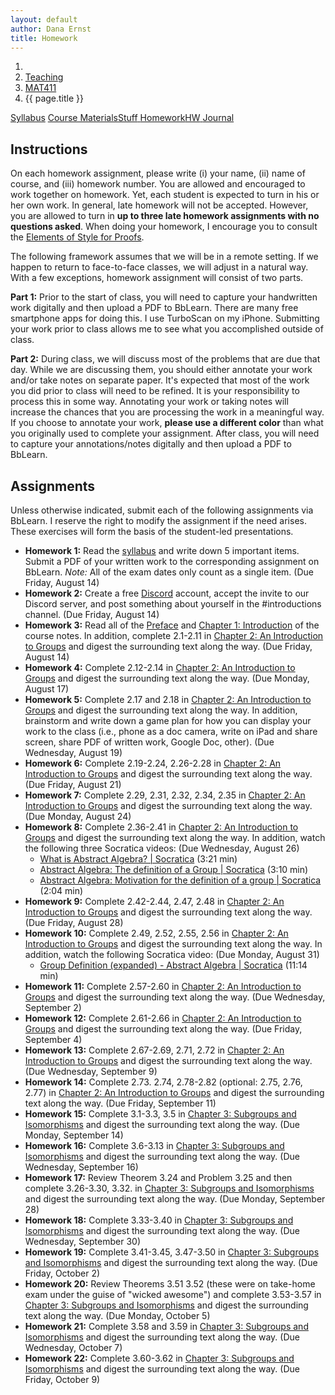 ```yaml
---
layout: default
author: Dana Ernst
title: Homework
---
```


<ol class="breadcrumb">
  <li><a href="/"><i class="fa fa-home"></i></a></li>
  <li><a href="/teaching/">Teaching</a></li>
  <li><a href="/teaching/mat411f20">MAT411</a></li>
  <li class="active">{{ page.title }}</li>
</ol>

<div class="row">
<div class="col-xs-12">
<div class="btn-group btn-group-justified">
<a class="btn btn-default btn-success" href="{{site.baseurl}}/teaching/mat411f20/syllabus/">Syllabus</a>
<a class="btn btn-default btn-primary" href="{{site.baseurl}}/teaching/mat411f20/materials/">
<span class="hidden-xs">Course Materials</span><span class="visible-xs">Stuff</span>
</a>
<a class="btn btn-default btn-warning" href="{{site.baseurl}}/teaching/mat411f20/homework/">
<span class="hidden-xs">Homework</span><span class="visible-xs">HW</span>
</a>
<a class="btn btn-default btn-info" href="{{site.baseurl}}/teaching/mat411f20/journal/">Journal</a>
</div>
</div>
</div>

## Instructions ##
On each homework assignment, please write (i) your name, (ii) name of course, and (iii) homework number. You are allowed and encouraged to work together on homework. Yet, each student is expected to turn in his or her own work. In general, late homework will not be accepted. However, you are allowed to turn in **up to three late homework assignments with no questions asked**. When doing your homework, I encourage you to consult the [Elements of Style for Proofs]({{site.baseurl}}/teaching/ElementsOfStyle.pdf).

The following framework assumes that we will be in a remote setting. If we happen to return to face-to-face classes, we will adjust in a natural way. With a few exceptions, homework assignment will consist of two parts.

**Part 1:** Prior to the start of class, you will need to capture your handwritten work digitally and then upload a PDF to BbLearn. There are many free smartphone apps for doing this. I use TurboScan on my iPhone. Submitting your work prior to class allows me to see what you accomplished outside of class.

**Part 2:** During class, we will discuss most of the problems that are due that day. While we are discussing them, you should either annotate your work and/or take notes on separate paper. It's expected that most of the work you did prior to class will need to be refined. It is your responsibility to process this in some way. Annotating your work or taking notes will increase the chances that you are processing the work in a meaningful way. If you choose to annotate your work, **please use a different color** than what you originally used to complete your assignment.  After class, you will need to capture your annotations/notes digitally and then upload a PDF to BbLearn.

## Assignments ##
Unless otherwise indicated, submit each of the following assignments via BbLearn. I reserve the right to modify the assignment if the need arises.  These exercises will form the basis of the student-led presentations.
<!-- The following assignments are due at the beginning of the indicated class meeting. However, most assignments will be collected at the end of the class meeting.  I reserve the right to modify the assignment if the need arises.  These exercises will form the basis of the student-led presentations.  Daily assignments will be graded on a $\checkmark$-system.  During class, **you are only allowed and encouraged to annotate your homework using the colored marker pens that I provide**. -->

- **Homework 1:** Read the [syllabus]({{site.baseurl}}/teaching/mat411f20/syllabus/) and write down 5 important items. Submit a PDF of your written work to the corresponding assignment on BbLearn. *Note:*  All of the exam dates only count as a single item.  (Due Friday, August 14)
- **Homework 2:** Create a free [Discord](http://discord.com) account, accept the invite to our Discord server, and post something about yourself in the #introductions channel. (Due Friday, August 14)
- **Homework 3:** Read all of the [Preface]({{site.baseurl}}/teaching/mat411f20/Preface.pdf) and [Chapter 1: Introduction]({{site.baseurl}}/teaching/mat411f20/Introduction.pdf) of the course notes.  In addition, complete 2.1-2.11 in [Chapter 2: An Introduction to Groups]({{site.baseurl}}/teaching/mat411f20/IntroGroups.pdf) and digest the surrounding text along the way. (Due Friday, August 14)
- **Homework 4:** Complete 2.12-2.14 in [Chapter 2: An Introduction to Groups]({{site.baseurl}}/teaching/mat411f20/IntroGroups.pdf) and digest the surrounding text along the way. (Due Monday, August 17)
- **Homework 5:** Complete 2.17 and 2.18 in [Chapter 2: An Introduction to Groups]({{site.baseurl}}/teaching/mat411f20/IntroGroups.pdf) and digest the surrounding text along the way. In addition, brainstorm and write down a game plan for how you can display your work to the class (i.e., phone as a doc camera, write on iPad and share screen, share PDF of written work, Google Doc, other). (Due Wednesday, August 19)
- **Homework 6:** Complete 2.19-2.24, 2.26-2.28 in [Chapter 2: An Introduction to Groups]({{site.baseurl}}/teaching/mat411f20/IntroGroups.pdf) and digest the surrounding text along the way. (Due Friday, August 21)
- **Homework 7:** Complete 2.29, 2.31, 2.32, 2.34, 2.35 in [Chapter 2: An Introduction to Groups]({{site.baseurl}}/teaching/mat411f20/IntroGroups.pdf) and digest the surrounding text along the way. (Due Monday, August 24)
- **Homework 8:** Complete 2.36-2.41 in [Chapter 2: An Introduction to Groups]({{site.baseurl}}/teaching/mat411f20/IntroGroups.pdf) and digest the surrounding text along the way. In addition, watch the following three Socratica videos: (Due Wednesday, August 26)
    - [What is Abstract Algebra? &#124; Socratica](https://www.youtube.com/watch?v=IP7nW_hKB7I&list=PLi01XoE8jYoi3SgnnGorR_XOW3IcK-TP6) (3:21 min)
    - [Abstract Algebra: The definition of a Group &#124; Socratica](https://www.youtube.com/watch?v=QudbrUcVPxk&list=PLi01XoE8jYoi3SgnnGorR_XOW3IcK-TP6&index=3) (3:10 min)
    - [Abstract Algebra: Motivation for the definition of a group &#124; Socratica](https://www.youtube.com/watch?v=yHq_yzYZV6U&list=PLi01XoE8jYoi3SgnnGorR_XOW3IcK-TP6&index=4) (2:04 min)
- **Homework 9:** Complete 2.42-2.44, 2.47, 2.48 in [Chapter 2: An Introduction to Groups]({{site.baseurl}}/teaching/mat411f20/IntroGroups.pdf) and digest the surrounding text along the way. (Due Friday, August 28)
- **Homework 10:** Complete 2.49, 2.52, 2.55, 2.56 in [Chapter 2: An Introduction to Groups]({{site.baseurl}}/teaching/mat411f20/IntroGroups.pdf) and digest the surrounding text along the way. In addition, watch the following Socratica video: (Due Monday, August 31)
    - [Group Definition (expanded) - Abstract Algebra &#124; Socratica](https://www.youtube.com/watch?v=g7L_r6zw4-c&list=PLi01XoE8jYoi3SgnnGorR_XOW3IcK-TP6&index=2) (11:14 min)
- **Homework 11:** Complete 2.57-2.60 in [Chapter 2: An Introduction to Groups]({{site.baseurl}}/teaching/mat411f20/IntroGroups.pdf) and digest the surrounding text along the way. (Due Wednesday, September 2)
- **Homework 12:** Complete 2.61-2.66 in [Chapter 2: An Introduction to Groups]({{site.baseurl}}/teaching/mat411f20/IntroGroups.pdf) and digest the surrounding text along the way. (Due Friday, September 4)
- **Homework 13:** Complete 2.67-2.69, 2.71, 2.72 in [Chapter 2: An Introduction to Groups]({{site.baseurl}}/teaching/mat411f20/IntroGroups.pdf) and digest the surrounding text along the way. (Due Wednesday, September 9)
- **Homework 14:** Complete 2.73. 2.74, 2.78-2.82 (optional: 2.75, 2.76, 2.77) in [Chapter 2: An Introduction to Groups]({{site.baseurl}}/teaching/mat411f20/IntroGroups.pdf) and digest the surrounding text along the way. (Due Friday, September 11)
- **Homework 15:** Complete 3.1-3.3, 3.5 in [Chapter 3: Subgroups and Isomorphisms]({{site.baseurl}}/teaching/mat411f20/SubgroupsIsomorphisms.pdf) and digest the surrounding text along the way. (Due Monday, September 14)
- **Homework 16:** Complete 3.6-3.13 in [Chapter 3: Subgroups and Isomorphisms]({{site.baseurl}}/teaching/mat411f20/SubgroupsIsomorphisms.pdf) and digest the surrounding text along the way. (Due Wednesday, September 16)
- **Homework 17:** Review Theorem 3.24 and Problem 3.25 and then complete 3.26-3.30, 3.32. in [Chapter 3: Subgroups and Isomorphisms]({{site.baseurl}}/teaching/mat411f20/SubgroupsIsomorphisms.pdf) and digest the surrounding text along the way. (Due Monday, September 28)
- **Homework 18:** Complete 3.33-3.40 in [Chapter 3: Subgroups and Isomorphisms]({{site.baseurl}}/teaching/mat411f20/SubgroupsIsomorphisms.pdf) and digest the surrounding text along the way. (Due Wednesday, September 30)
- **Homework 19:** Complete 3.41-3.45, 3.47-3.50 in [Chapter 3: Subgroups and Isomorphisms]({{site.baseurl}}/teaching/mat411f20/SubgroupsIsomorphisms.pdf) and digest the surrounding text along the way. (Due Friday, October 2)
- **Homework 20:** Review Theorems 3.51 3.52 (these were on take-home exam under the guise of "wicked awesome") and complete 3.53-3.57 in [Chapter 3: Subgroups and Isomorphisms]({{site.baseurl}}/teaching/mat411f20/SubgroupsIsomorphisms.pdf) and digest the surrounding text along the way. (Due Monday, October 5)
- **Homework 21:** Complete 3.58 and 3.59 in [Chapter 3: Subgroups and Isomorphisms]({{site.baseurl}}/teaching/mat411f20/SubgroupsIsomorphisms.pdf) and digest the surrounding text along the way. (Due Wednesday, October 7)
- **Homework 22:** Complete 3.60-3.62 in [Chapter 3: Subgroups and Isomorphisms]({{site.baseurl}}/teaching/mat411f20/SubgroupsIsomorphisms.pdf) and digest the surrounding text along the way. (Due Friday, October 9)

<!-- - **Daily Homework 5:** Skim through [Appendix A: Elements of Style of Proof]({{site.baseurl}}/teaching/mat411f20/ElementsOfStyle.pdf) of the textbook. In addition, complete 2.12-2.14 in [Chapter 2: An Introduction to Groups]({{site.baseurl}}/teaching/mat411f20/IntroGroups.pdf) and digest the surrounding text along the way. (Due Friday, August 30)
- **Daily Homework 6:** Skim through [Appendix B: Fancy Mathematical Terms]({{site.baseurl}}/teaching/mat411f20/FancyMathematicalTerms.pdf) of the textbook. In addition, complete 2.17-2.21 in [Chapter 2: An Introduction to Groups]({{site.baseurl}}/teaching/mat411f20/IntroGroups.pdf) and digest the surrounding text along the way. (Due Wednesday, September 4)
- **Daily Homework 7:** Skim through [Appendix C: Definitions in Mathematics]({{site.baseurl}}/teaching/mat411f20/Definitions.pdf) of the textbook. Also, complete 2.22-2.24, 2.26-2.29, 2.31, 2.32 in [Chapter 2: An Introduction to Groups]({{site.baseurl}}/teaching/mat411f20/IntroGroups.pdf) and digest the surrounding text along the way. (Due Friday, September 6)
- **Daily Homework 8:** Complete 2.34-2.39 in [Chapter 2: An Introduction to Groups]({{site.baseurl}}/teaching/mat411f20/IntroGroups.pdf) and digest the surrounding text along the way. (Due Monday, September 9)
- **Daily Homework 9:** Complete 2.40-2.45 in [Chapter 2: An Introduction to Groups]({{site.baseurl}}/teaching/mat411f20/IntroGroups.pdf) and digest the surrounding text along the way. (Due Wednesday, September 11)
- **Daily Homework 10:** Complete 2.48, 2.49 in [Chapter 2: An Introduction to Groups]({{site.baseurl}}/teaching/mat411f20/IntroGroups.pdf) and digest the surrounding text along the way. (Due Friday, September 13)
- **Daily Homework 11:** Complete 2.51, 2.54-2.56 in [Chapter 2: An Introduction to Groups]({{site.baseurl}}/teaching/mat411f20/IntroGroups.pdf) and digest the surrounding text along the way. (Due Monday, September 16)
- **Daily Homework 12:** Complete 2.57-2.59 in [Chapter 2: An Introduction to Groups]({{site.baseurl}}/teaching/mat411f20/IntroGroups.pdf) and digest the surrounding text along the way. (Due Wednesday, September 18)
- **Daily Homework 13:** Complete 2.60-2.68 in [Chapter 2: An Introduction to Groups]({{site.baseurl}}/teaching/mat411f20/IntroGroups.pdf) and digest the surrounding text along the way. (Due Friday, September 20)
- **Daily Homework 14:** Complete 2.70-2.72 in [Chapter 2: An Introduction to Groups]({{site.baseurl}}/teaching/mat411f20/IntroGroups.pdf) and digest the surrounding text along the way. (Due Monday, September 23)
- **Daily Homework 15:** Complete 3.15, 3.16, 3.20, 3.22, 3.25 in [Chapter 3: Subgroups and Isomorphisms]({{site.baseurl}}/teaching/mat411f20/SubgroupsIsomorphisms.pdf) and digest the surrounding text along the way. (Due Friday, October 4)
- **Daily Homework 16:** Complete 3.26-3.30 in [Chapter 3: Subgroups and Isomorphisms]({{site.baseurl}}/teaching/mat411f20/SubgroupsIsomorphisms.pdf) and digest the surrounding text along the way. (Due Monday, October 7)
- **Daily Homework 17:** Complete 3.32, 3.33, 3.35-3.40 in [Chapter 3: Subgroups and Isomorphisms]({{site.baseurl}}/teaching/mat411f20/SubgroupsIsomorphisms.pdf) and digest the surrounding text along the way. (Due Wednesday, October 9)
- **Daily Homework 18:** Complete 3.41-3.45, 3.47-3.49 in [Chapter 3: Subgroups and Isomorphisms]({{site.baseurl}}/teaching/mat411f20/SubgroupsIsomorphisms.pdf) and digest the surrounding text along the way. (Due Friday, October 11)
- **Daily Homework 19:** Complete 3.50-3.57 in [Chapter 3: Subgroups and Isomorphisms]({{site.baseurl}}/teaching/mat411f20/SubgroupsIsomorphisms.pdf) and digest the surrounding text along the way. (Due Monday, October 14)
- **Daily Homework 20:** Complete 3.58-3.63 in [Chapter 3: Subgroups and Isomorphisms]({{site.baseurl}}/teaching/mat411f20/SubgroupsIsomorphisms.pdf) and digest the surrounding text along the way. (Due Wednesday, October 16)
- **Daily Homework 21:** Complete 3.64-3.66 and 4.1, 4.3, 4.4, 4.7, 4.12, 4.13 in [Chapter 3: Subgroups and Isomorphisms]({{site.baseurl}}/teaching/mat411f20/SubgroupsIsomorphisms.pdf) and [Chapter 4: Families of Groups]({{site.baseurl}}/teaching/mat411f20/Families.pdf). Be sure to skim the problems in Chapter 4 that I did not assign. (Due Friday, October 18)
- **Daily Homework 22:** Complete 4.20, 4.21, 4.23-4.29 in [Chapter 4: Families of Groups]({{site.baseurl}}/teaching/mat411f20/Families.pdf). Also, be sure to read and digest 4.15-4.19 (some of which appeared on the take-home portion of Exam 1). (Due Monday, October 21)
- **Daily Homework 23:** Complete 4.32, 4.33, 4.36-4.39 in [Chapter 4: Families of Groups]({{site.baseurl}}/teaching/mat411f20/Families.pdf). Also, be sure to read and digest 4.34 and 4.35. (Due Wednesday, October 23)
- **Daily Homework 24:** Complete 4.40-4.47 in [Chapter 4: Families of Groups]({{site.baseurl}}/teaching/mat411f20/Families.pdf). (Due Friday, October 25)
- **Daily Homework 25:** Complete 4.49-4.53 in [Chapter 4: Families of Groups]({{site.baseurl}}/teaching/mat411f20/Families.pdf). (Due Monday, October 28)
- **Daily Homework 26:** Read/skim 4.54, 4.55-4.57, 4.60-4.66 and then complete 4.68, 4.69, 4.71-4.77 in [Chapter 4: Families of Groups]({{site.baseurl}}/teaching/mat411f20/Families.pdf). (Due Wednesday, October 30)
- **Daily Homework 27:** Complete 4.78-4.84 in [Chapter 4: Families of Groups]({{site.baseurl}}/teaching/mat411f20/Families.pdf). (Due Friday, November 1)
- **Daily Homework 28:** Complete 4.85-4.96 in [Chapter 4: Families of Groups]({{site.baseurl}}/teaching/mat411f20/Families.pdf). (Due Monday, November 4)
- **Daily Homework 29:** Read/skim 6.1, 6.3-6.8 and complete 6.2, 6.9-6.14 in [Chapter 6: Products and Quotients of Groups]({{site.baseurl}}/teaching/mat411f20/ProductsQuotients.pdf). (Due Wednesday, November 20)
- **Daily Homework 30:** Read/skim 6.16, 6.17, 6.19, 6.20, 6.24 and complete 6.15, 6.18, 6.21, 6.22, 6.23, 6.25, 6.26 in [Chapter 6: Products and Quotients of Groups]({{site.baseurl}}/teaching/mat411f20/ProductsQuotients.pdf). (Due Friday, November 22)
- **Daily Homework 31:** Read/skim 6.30, 6.31, 6.32, 6.37, 6.38 and complete 6.27, 6.28, 6.29, 6.33, 6.34, 6.35, 6.36, 6.39, 6.40 in [Chapter 6: Products and Quotients of Groups]({{site.baseurl}}/teaching/mat411f20/ProductsQuotients.pdf). (Due Monday, November 25)
- **Daily Homework 32:** Read/skim 7.1, 7.3-7.8, 7.11, 7.12, 7.14 and complete 7.2, 7.9, 7.10, 7.13, 7.14, 7.16, 7.19 in [Chapter 7: Homomorphisms and the Isomorphism Theorems]({{site.baseurl}}/teaching/mat411f20/Homomorphisms.pdf). (Due Wednesday, November 27)
- **Daily Homework 33:** Complete 8.9, 8.11, 8.15-8.17 in [Chapter 8: An Introduction to Rings]({{site.baseurl}}/teaching/mat411f20/Rings.pdf). (Due Wednesday, December 4)
- **Daily Homework 34:** Complete 8.33, 8.36(a)(b), 8.38, 8.39 in [Chapter 8: An Introduction to Rings]({{site.baseurl}}/teaching/mat411f20/Rings.pdf). (Due Friday, December 6) -->

<!-- ## Weekly Homework ##
For most of the assignments below, you will be required to submit 2-3 formally written proofs. You are required to type your submission using LaTeX (see below).
<!-- For most of the assignments below, you will be required to submit 2-3 formally written proofs. You are required to type your submission using LaTeX (see below).  You can either submit a hardcopy of your assignment or email me the PDF of your completed work. If you email me the PDF, please name your file as <code>WeeklyX-LastName.pdf</code>, where <code>X</code> is the number of the assignment and <code>LastName</code> is your last name.  Notice there are no spaces in the filename.

- **Weekly Homework 1:** Coming soon.

- **Weekly Homework 1:** Read <a href="https://www.scientificamerican.com/article/the-secret-to-raising-smart-kids1/">The Secret to Raising Smart Kids</a> by <a href="https://en.wikipedia.org/wiki/Carol_Dweck/">Carol Dweck</a> and <a href="https://www.turnaroundusa.org/7-things-growth-mindset-is-not/">7 Things Growth Mindset is Not</a>. Write a one-page summary/reflection about the article. For this assignment, I suggest you use the template on <a href="https://www.overleaf.com/">Overleaf</a> found <a href="https://www.overleaf.com/latex/templates/weekly-homework-1-for-reflection-on-the-secret-to-raising-smart-kids/wsqscmkyzrsr">here</a> instead of using the "Start your homework in Overleaf" link below. (Due Thursday, September 5 by 8PM)
- **Weekly Homework 2:** Prove **two** of Theorems 2.29, 2.37, 2.39, 2.41, 2.42. You must type up your proofs using LaTeX.  I suggest you use my Overleaf template, which you can access by clicking the "Start your homework in Overleaf" link below. (Due Friday, September 13 by 8PM)
- **Weekly Homework 3:** Prove **two** of Theorems 2.44, 2.45, 2.48(a), 2.48(b). You must type up your proofs using LaTeX.  (Due Thursday, September 19 by 8PM)
- **Weekly Homework 4:** Prove **two** of Theorems 2.75, 2.76, 2.78, 3.19, 3.21. You must type up your proofs using LaTeX.  (Due Thursday, October 10 by 8PM)
- **Weekly Homework 5:** Suppose $\phi:G_1\to G_2$ is a function between two groups that satisfies the homomorphic property (but may or may not be 1-1 or onto).  Prove that the set $\ker(\phi):=\\{g\in G_1\mid\phi(g)=e_2\\}$, (where $e_1$ and $e_2$ are the identities of $G_1$ and $G_2$, respectively) is a subgroup of $G_1$. You must type up your proofs using LaTeX.  (Due Thursday, October 17 by 8PM)
- **Weekly Homework 6:** Prove **two** of Theorems 3.51, 3.52, 3.53, 3.54, 3.60, 3.64. You must type up your proofs using LaTeX.  (Due Thursday, October 24 by 8PM)
- **Weekly Homework 7:** Prove **one** of Theorems 4.24, 4.28, 4.32, 4.42. You must type up your proofs using LaTeX.  (Due Thursday, October 31 by 8PM)

## Using LaTeX for Weekly Homework ##
You are required to use LaTeX to type up your Weekly Homework assignments. The easiest way to get started with LaTeX is to use an online editor.  I recommend using [Overleaf](https://overleaf.com), but there are other options.  The good folks over at Overleaf have preloaded my homework template, so to get started, all you need to do is click the link below and then click on "Open as Template". Be sure to update your name and the course title.

<center>
<a href="https://www.overleaf.com/latex/templates/weekly-homework-x/cbpdxbqknrvq" class="btn btn-primary btn-lg" role="button">Start your homework in Overleaf</a>
</center>

<br> -->
